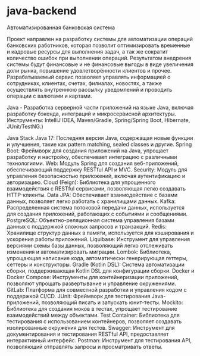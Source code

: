 # java-backend
Автоматизированная банковская система

Проект направлен на разработку системы для автоматизации операций банковских работников, которая позволит оптимизировать временные и кадровые ресурсы для выполнения задач, а так же сократит количество ошибок при выполнении операций. Результатом внедрения системы будут финансовые и не финансовые выгоды в виде увеличения доли рынка, повышение удовлетворённости клиентов и прочее. Разрабатываемый сервис позволяет управлять информацией о сотрудниках, клиентах, счетах, филиалах, новостях, а также осуществлять внутреннюю рассылку уведомлений и проводить операции с валютами и картами.

Java - Разработка серверной части приложений на языке Java, включая разработку бэкенда, интеграций и микросервисной архитектуры.
Инструменты: IntelliJ IDEA, Maven/Gradle, Spring/Spring Boot, Hibernate, JUnit/TestNG.)

Java Stack
Java 17: Последняя версия Java, содержащая новые функции и улучшения, такие как pattern matching, sealed classes и другие.
Spring Boot: Фреймворк для создания приложений на Java, упрощает разработку и настройку, обеспечивает интеграцию с различными технологиями.
Web: Модуль Spring для создания веб-приложений, обеспечивающий поддержку RESTful API и MVC.
Security: Модуль для управления безопасностью приложений, включая аутентификацию и авторизацию.
Cloud (Feign): Библиотека для упрощенного взаимодействия с RESTful сервисами, позволяющая легко создавать HTTP-клиенты.
Data JPA: Обеспечивает взаимодействие с базами данных, позволяет легко работать с хранилищами данных.
Kafka: Распределенная система потоковой передачи данных, используется для создания приложений, работающих с событиями и сообщениями.
PostgreSQL: Объектно-реляционная система управления базами данных с поддержкой сложных запросов и транзакций.
Redis: Хранилище структур данных в памяти, используется для кэширования и ускорения работы приложений.
Liquibase: Инструмент для управления версиями схемы базы данных, позволяющий легко отслеживать изменения и автоматизировать миграции.
Lombok: Библиотека, упрощающая написание кода, автоматически генерирующая геттеры, сеттеры и конструкторы.
Gradle (Kotlin DSL): Система автоматизации сборки, поддерживающая Kotlin DSL для конфигурации сборки.
Docker и Docker Compose: Инструменты для контейнеризации приложений, позволяют упрощать развертывание и управление окружениями.
GitLab: Платформа для совместной разработки и управления кодом с поддержкой CI/CD.
JUnit: Фреймворк для тестирования Java-приложений, позволяющий писать и запускать юнит-тесты.
Mockito: Библиотека для создания моков в тестах, упрощает тестирование взаимодействий между объектами.
Test Container: Библиотека для тестирования с использованием контейнеров, позволяет создавать изолированные окружения для тестов.
Swagger: Инструмент для документирования и тестирования RESTful API, предоставляет интерактивный интерфейс.
Postman: Инструмент для тестирования API, позволяющий отправлять запросы и просматривать ответы.
